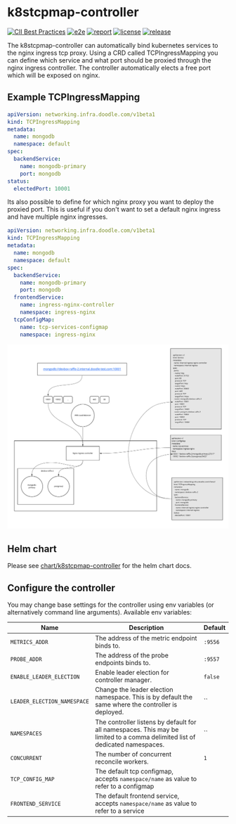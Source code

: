 # k8stcpmap-controller

[![CII Best Practices](https://bestpractices.coreinfrastructure.org/projects/4787/badge)](https://bestpractices.coreinfrastructure.org/projects/4787)
[![e2e](https://github.com/DoodleScheduling/k8stcpmap-controller/workflows/e2e/badge.svg)](https://github.com/DoodleScheduling/k8stcpmap-controller/actions)
[![report](https://goreportcard.com/badge/github.com/DoodleScheduling/k8stcpmap-controller)](https://goreportcard.com/report/github.com/DoodleScheduling/k8stcpmap-controller)
[![license](https://img.shields.io/github/license/DoodleScheduling/k8stcpmap-controller.svg)](https://github.com/DoodleScheduling/k8stcpmap-controller/blob/main/LICENSE)
[![release](https://img.shields.io/github/release/DoodleScheduling/k8stcpmap-controller/all.svg)](https://github.com/DoodleScheduling/k8stcpmap-controller/releases)

The k8stcpmap-controller can automatically bind kubernetes services to the nginx ingress tcp proxy.
Using a CRD called TCPIngressMapping you can define which service and what port should be proxied through the nginx ingress controller.
The controller automatically elects a free port which will be exposed on nginx.

## Example TCPIngressMapping

```yaml
apiVersion: networking.infra.doodle.com/v1beta1
kind: TCPIngressMapping
metadata:
  name: mongodb
  namespace: default
spec:
  backendService:
    name: mongodb-primary
    port: mongodb
status:
  electedPort: 10001
```

Its also possible to define for which nginx proxy you want to deploy the proxied port.
This is useful if you don't want to set a default nginx ingress and have multiple nginx ingresses.

```yaml
apiVersion: networking.infra.doodle.com/v1beta1
kind: TCPIngressMapping
metadata:
  name: mongodb
  namespace: default
spec:
  backendService:
    name: mongodb-primary
    port: mongodb
  frontendService:
    name: ingress-nginx-controller
    namespace: ingress-nginx
  tcpConfigMap:
    name: tcp-services-configmap
    namespace: ingress-nginx
```

![graph](https://github.com/DoodleScheduling/k8stcpmap-controller/blob/master/docs/graph.jpg?raw=true)


## Helm chart

Please see [chart/k8stcpmap-controller](https://github.com/DoodleScheduling/k8stcpmap-controller) for the helm chart docs.

## Configure the controller

You may change base settings for the controller using env variables (or alternatively command line arguments).
Available env variables:

| Name  | Description | Default |
|-------|-------------| --------|
| `METRICS_ADDR` | The address of the metric endpoint binds to. | `:9556` |
| `PROBE_ADDR` | The address of the probe endpoints binds to. | `:9557` |
| `ENABLE_LEADER_ELECTION` | Enable leader election for controller manager. | `false` |
| `LEADER_ELECTION_NAMESPACE` | Change the leader election namespace. This is by default the same where the controller is deployed. | `` |
| `NAMESPACES` | The controller listens by default for all namespaces. This may be limited to a comma delimited list of dedicated namespaces. | `` |
| `CONCURRENT` | The number of concurrent reconcile workers.  | `1` |
| `TCP_CONFIG_MAP` | The default tcp configmap, accepts `namespace/name` as value to refer to a configmap| |
| `FRONTEND_SERVICE` | The default frontend service, accepts `namespace/name` as value to refer to a service | |
